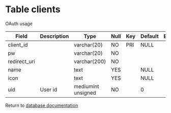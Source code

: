Table clients
===========
OAuth usage

| Field | Description | Type | Null | Key | Default | Extra |
| ----- | ----------- | ---- | ---- | --- | ------- | ----- |
| client_id |  | varchar(20) | NO | PRI | NULL |  |    
| pw |  | varchar(20) | NO |  |  |  |    
| redirect_uri |  | varchar(200) | NO |  |  |  |    
| name |  | text | YES |  | NULL |  |    
| icon |  | text | YES |  | NULL |  |    
| uid | User id | mediumint unsigned | NO |  | 0 |  |    

Return to [database documentation](help/database)
